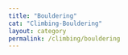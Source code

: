 ```yaml
---
title: "Bouldering"
cat: "Climbing-Bouldering"
layout: category
permalink: /climbing/bouldering
---
```

